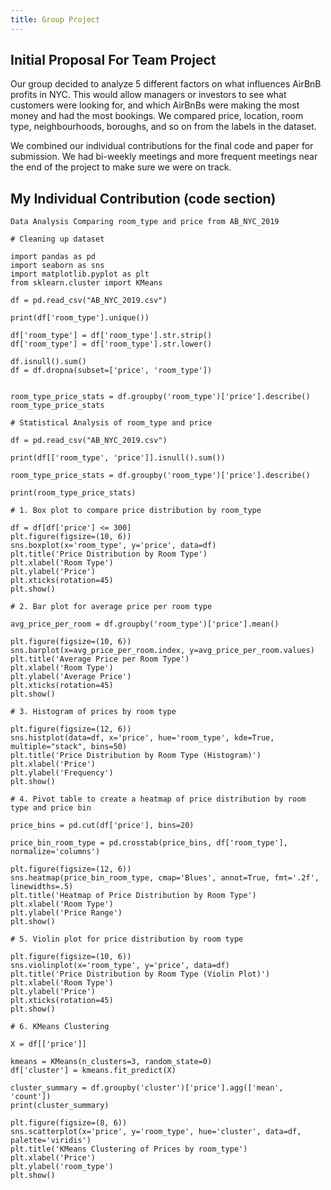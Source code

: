 ```yaml
---
title: Group Project
---
```

Initial Proposal For Team Project
--
Our group decided to analyze 5 different factors on what influences AirBnB profits in NYC. This would allow managers or investors to see what customers were looking for, and which AirBnBs were making the most money and had the most bookings. We compared price, location, room type, neighbourhoods, boroughs, and so on from the labels in the dataset. 

We combined our individual contributions for the final code and paper for submission. We had bi-weekly meetings and more frequent meetings near the end of the project to make sure we were on track. 


My Individual Contribution (code section)
--

```
Data Analysis Comparing room_type and price from AB_NYC_2019

# Cleaning up dataset

import pandas as pd
import seaborn as sns
import matplotlib.pyplot as plt
from sklearn.cluster import KMeans

df = pd.read_csv("AB_NYC_2019.csv")

print(df['room_type'].unique())

df['room_type'] = df['room_type'].str.strip()
df['room_type'] = df['room_type'].str.lower()

df.isnull().sum()
df = df.dropna(subset=['price', 'room_type'])


room_type_price_stats = df.groupby('room_type')['price'].describe()
room_type_price_stats

# Statistical Analysis of room_type and price

df = pd.read_csv("AB_NYC_2019.csv")

print(df[['room_type', 'price']].isnull().sum())

room_type_price_stats = df.groupby('room_type')['price'].describe()

print(room_type_price_stats)

# 1. Box plot to compare price distribution by room_type

df = df[df['price'] <= 300]
plt.figure(figsize=(10, 6))
sns.boxplot(x='room_type', y='price', data=df)
plt.title('Price Distribution by Room Type')
plt.xlabel('Room Type')
plt.ylabel('Price')
plt.xticks(rotation=45)
plt.show()

# 2. Bar plot for average price per room type

avg_price_per_room = df.groupby('room_type')['price'].mean()

plt.figure(figsize=(10, 6))
sns.barplot(x=avg_price_per_room.index, y=avg_price_per_room.values)
plt.title('Average Price per Room Type')
plt.xlabel('Room Type')
plt.ylabel('Average Price')
plt.xticks(rotation=45)
plt.show()

# 3. Histogram of prices by room type

plt.figure(figsize=(12, 6))
sns.histplot(data=df, x='price', hue='room_type', kde=True, multiple="stack", bins=50)
plt.title('Price Distribution by Room Type (Histogram)')
plt.xlabel('Price')
plt.ylabel('Frequency')
plt.show()

# 4. Pivot table to create a heatmap of price distribution by room type and price bin

price_bins = pd.cut(df['price'], bins=20)

price_bin_room_type = pd.crosstab(price_bins, df['room_type'], normalize='columns')

plt.figure(figsize=(12, 6))
sns.heatmap(price_bin_room_type, cmap='Blues', annot=True, fmt='.2f', linewidths=.5)
plt.title('Heatmap of Price Distribution by Room Type')
plt.xlabel('Room Type')
plt.ylabel('Price Range')
plt.show()

# 5. Violin plot for price distribution by room type

plt.figure(figsize=(10, 6))
sns.violinplot(x='room_type', y='price', data=df)
plt.title('Price Distribution by Room Type (Violin Plot)')
plt.xlabel('Room Type')
plt.ylabel('Price')
plt.xticks(rotation=45)
plt.show()

# 6. KMeans Clustering

X = df[['price']]

kmeans = KMeans(n_clusters=3, random_state=0)
df['cluster'] = kmeans.fit_predict(X)

cluster_summary = df.groupby('cluster')['price'].agg(['mean', 'count'])
print(cluster_summary)

plt.figure(figsize=(8, 6))
sns.scatterplot(x='price', y='room_type', hue='cluster', data=df, palette='viridis')
plt.title('KMeans Clustering of Prices by room_type')
plt.xlabel('Price')
plt.ylabel('room_type')
plt.show()
```

